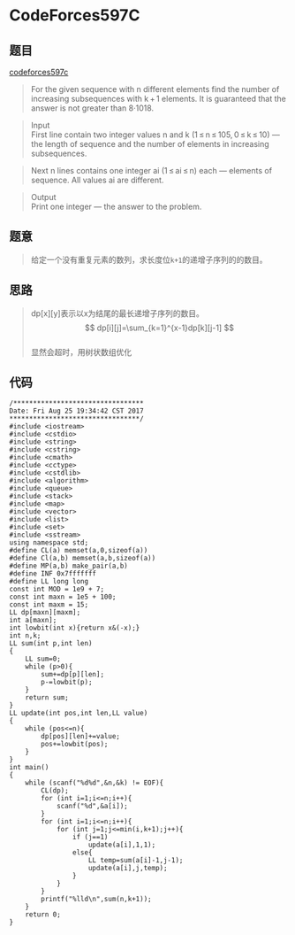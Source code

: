 # CodeForces597C  
## 题目  
[codeforces597c](http://codeforces.com/problemset/problem/597/C)  
>For the given sequence with n different elements find the number of increasing subsequences with k + 1 elements. It is guaranteed that the answer is not greater than 8·1018.

>Input  
First line contain two integer values n and k (1 ≤ n ≤ 105, 0 ≤ k ≤ 10) — the length of sequence and the number of elements in increasing subsequences.

>Next n lines contains one integer ai (1 ≤ ai ≤ n) each — elements of sequence. All values ai are different.

>Output  
Print one integer — the answer to the problem.
## 题意  
>给定一个没有重复元素的数列，求长度位`k+1`的递增子序列的的数目。  
## 思路  
>dp[x][y]表示以x为结尾的最长递增子序列的数目。  
$$
    dp[i][j]=\sum_{k=1}^{x-1}dp[k][j-1]  
$$  
显然会超时，用树状数组优化  
## 代码  
```
/*********************************
Date: Fri Aug 25 19:34:42 CST 2017
*********************************/
#include <iostream>
#include <cstdio>
#include <string>
#include <cstring>
#include <cmath>
#include <cctype>
#include <cstdlib>
#include <algorithm>
#include <queue>
#include <stack>
#include <map>
#include <vector>
#include <list>
#include <set>
#include <sstream>
using namespace std;
#define CL(a) memset(a,0,sizeof(a))
#define Cl(a,b) memset(a,b,sizeof(a))
#define MP(a,b) make_pair(a,b)
#define INF 0x7fffffff
#define LL long long
const int MOD = 1e9 + 7;
const int maxn = 1e5 + 100;
const int maxm = 15;
LL dp[maxn][maxm];
int a[maxn];
int lowbit(int x){return x&(-x);}
int n,k;
LL sum(int p,int len)
{
	LL sum=0;
	while (p>0){
		sum+=dp[p][len];
		p-=lowbit(p);
	}
	return sum;
}
LL update(int pos,int len,LL value)
{
	while (pos<=n){
		dp[pos][len]+=value;
		pos+=lowbit(pos);
	}
}
int main()
{
	while (scanf("%d%d",&n,&k) != EOF){
		CL(dp);
		for (int i=1;i<=n;i++){
			scanf("%d",&a[i]);
		}
		for (int i=1;i<=n;i++){
			for (int j=1;j<=min(i,k+1);j++){
				if (j==1)
					update(a[i],1,1);
				else{
					LL temp=sum(a[i]-1,j-1);
					update(a[i],j,temp);
				}
			}
		}
		printf("%lld\n",sum(n,k+1));
	}
	return 0;
}

```